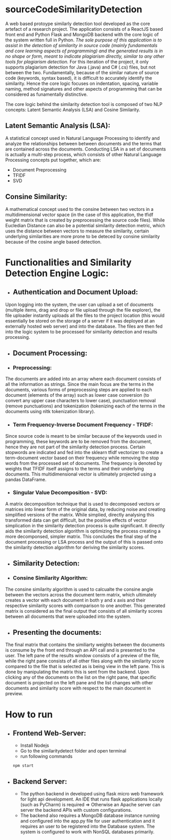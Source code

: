 # sourceCodeSimilarityDetection
A web based protoype similarly detection tool developed as the core artefact of a research project. The application consists of a ReactJS based front end and Python Flask and MongoDB backend with the core logic of the system written full in Python. *The sole purpose of this application is to assist in the detection of similarity in source code (mainly fundamentals and core learning aspects of programming) and the generated results is in no shape or form, meant to indicate plagiarism directly, similar to any other tools for plagiarism detection.* For this iteration of the project, it only supports plagiarism detection for Java (.java) and C# (.cs) files, but not between the two. Fundamentally, because of the similar nature of source code (keywords, syntax based), it is difficult to accurately identify the similarity. Hence the core logic focuses on indentation, spacing, variable naming, method signatures and other aspects of programming that can be considered as funamentally distinctive. 

The core logic behind the similarity detection tool is composed of two NLP concepts: Latent Semantic Analysis (LSA) and Cosine Similarity.

## **Latent Semantic Analysis (LSA):** 
A statistical concept used in Natural Language Processing to identify and analyze the relationships between between documents and the terms that are contained across the documents. Conducting LSA in a set of documents is actually a multi-step process, which consists of other Natural Language Processing concepts put together, which are:
 - Document Preprocessing
 - TFIDF
 - SVD

## **Consine Similarity**: 
A mathematical concept used to the consine between two vectors in a multidimensional vector space (in the case of this application, the tfidf  weight matrix that is created by preprocessing the source code files). While Eucledian Distance can also be a potential similarity detection metric, which uses the distance between vectors to measure the similarity, certain underlying similarities are more prone to be deteced by consine similarity because of the cosine angle based detection.

# Functionalities and  Similarity Detection Engine Logic:

- ## Authentication and Document Upload:
Upon logging into the system, the user can upload a set of documents (multiple items, drag and drop or file upload through the file explorer), the file uploader instantly uploads all the files to the project location (this would essentially be stored on the storage of a server if it was deployed at an externally hosted web server) and into the database. The files are then fed into the logic system to be processed for similarity detection and results processing. 
 
- ## Document Processing:

 - ### Preprocessing:
The documents are added into an array where each document consists of all the information as strings. Since the main focus are the terms in the documents, various forms of preprocessing steps are applied to each document (elements of the array) such as lower case conversion (to convert any upper case characters to lower case), punctuation removal (remove punctuations) and tokenization (tokenizing each of the terms in the documents using nltk tokenization library).
 
 - ### Term Frequency-Inverse Document Frequency - TFIDF: 
Since source code is meant to be similar because of the keywords used in programming, these keywords are to be removed from the document, hence they are not part of the similarity detection process. Certain stopwords are indicated and fed into the sklearn tfidf vectorizer to create a term-document vector based on their frequency while removing the stop words from the processed set of documents. The frequency is denoted by weights that TFIDF itself assigns to the terms and their underlying documents. This multidimensional vector is ultimately projected using a pandas DataFrame.
 
 - ### Singular Value Decomposition - SVD: 
A matrix decomposition technique that is used to decomposed vectors or matrices into linear form of the original data, by reducing noise and creating simplified versions of the matrix. While simplied, directly analysing this transformed data can get difficult, but the positive effects of vector simplication in the similarity detection process is quite significant. It directly aids the similarity detection algorithm is optimizing the process creating a more decomponsed, simpler matrix. This concludes the final step of the document processing or LSA process and the output of this is passed onto the similarity detection algorithm for deriving the similarity scores.
 
- ## Similarity Detection:

 - ### Consine Similarity Algorithm:
The consine similarity algorithm is used to calcualte the consine angle between the vectors across the document term matrix, which ultimately creates a vector with each document in both y and x axis and their respective similarity scores with comparison to one another. This generated matrix is considered as the final output that consists of all similarity scores between all documents that were uploaded into the system.

- ## Presenting the documents:
The final matrix that contains the similiarty weights between the documents is consume by the front end through an API call and is presented to the user. The left pane of the results window consists of a preview of the file, while the right pane consists of all other files along with the similarity score compared to the file that is selected as is being view in the left pane. This is done by manipulating the matrix this is sent from the backend. Upon clicking any of the documents on the list on the right pane, that specific document is projected on the left pane and the list changes with other documents and similarity score with respect to the main document in preview.

# How to run
- ## Frontend Web-Server:
  - Install Nodejs
  - Go to the similaritydetect folder and open terminal
  - run following commands
  ```
  npm start
  ```
- ## Backend Server:
  - The python backend in developed using flask micro web framework for light api development. An IDE that runs flask applications locally (such as PyCharm) is required => Otherwise an Apache server can server the backend APIs with custom configurations.
  - The backend also requires a MongoDB database instance running and configured into the app.py file for user authentication and it requires an user to be registered into the Database system. The system is configured to work with NonSQL databases primarily.
